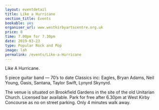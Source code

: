 ```yaml
---
layout: eventdetail
title: Like a Hurricane
section_title: Events
bookable: yes
organiser_url: www.westkirbyartscentre.org.uk
price: 8
time: 7.00pm for 7.30pm
date: 2019-03-23
type: Popular Rock and Pop
image: lah
permalink: /events/Like-a-Hurricane
---
```


Like A Hurricane.5 piece guitar band — 70’s to date Classics inc: Eagles, Bryan Adams, Neil Young, Oasis, Santana, Taylor Swift, Lynyrd Skynyrd.

The venue is situated on Brookfield Gardens in the site of the old Unitarian Church. Licensed bar available. Park for free after 6.30pm at West Kirby Concourse as no on street parking. Only 4 minutes walk away.

